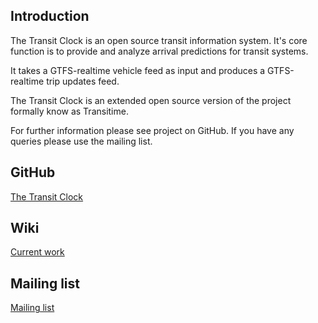 ## Introduction
The Transit Clock is an open source transit information system. It's core function is to provide and analyze arrival predictions for transit systems.

It takes a GTFS-realtime vehicle feed as input and produces a GTFS-realtime trip updates feed. 

The Transit Clock is an extended open source version of the project formally know as Transitime.

For further information please see project on GitHub. If you have any queries please use the mailing list.

## GitHub
[The Transit Clock](https://github.com/TheTransitClock)

## Wiki
[Current work](https://github.com/TheTransitClock/transitime/wiki)

## Mailing list
[Mailing list](https://groups.google.com/forum/?hl=en#!forum/thetransitclock)
